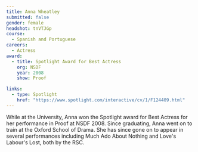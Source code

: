 ```yaml
---
title: Anna Wheatley
submitted: false
gender: female
headshot: tnVTJGp
course:
  - Spanish and Portuguese
careers:
  - Actress
award:
  - title: Spotlight Award for Best Actress 
    org: NSDF
    year: 2008
    show: Proof 

links:
  - type: Spotlight
    href: "https://www.spotlight.com/interactive/cv/1/F124409.html"
---
```


While at the University, Anna won the Spotlight award for Best Actress for her performance in Proof at NSDF 2008. Since graduating, Anna went on to train at the Oxford School of Drama. She has since gone on to appear in several performances including Much Ado About Nothing and Love's Labour's Lost, both by the RSC.

